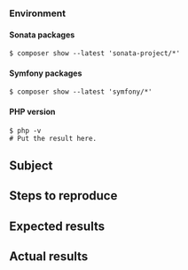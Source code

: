 <!--
    Before you open an issue, make sure this one does not already exist.
    Please also read the "guidelines for contributing" link above before posting.
-->

<!--
    If you are reporting a bug, please try to fill in the following.
    Otherwise remove it.
-->

### Environment

#### Sonata packages

```
$ composer show --latest 'sonata-project/*'
```

#### Symfony packages

```
$ composer show --latest 'symfony/*'
```

#### PHP version

```
$ php -v
# Put the result here.
```

## Subject

<!--
    Give here as many details as possible.
    Next sections are for ERRORS only.
-->

## Steps to reproduce

## Expected results

## Actual results

<!--
    If it's an error message or piece of code, use code block tags,
    and make sure you provide the whole stack trace(s),
    not just the first error message you can see.
    More details here: https://github.com/sonata-project/SonataTranslationBundle/blob/2.x/CONTRIBUTING.md#issues
-->
